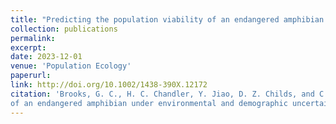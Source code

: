 ```yaml
---
title: "Predicting the population viability of an endangered amphibian under environmental and demographic uncertainty"
collection: publications
permalink: 
excerpt:
date: 2023-12-01
venue: 'Population Ecology'
paperurl:
link: http://doi.org/10.1002/1438-390X.12172
citation: 'Brooks, G. C., H. C. Chandler, Y. Jiao, D. Z. Childs, and C. A. Haas. 2023. Predicting the population viability
of an endangered amphibian under environmental and demographic uncertainty. <i>Population Ecology</i>'
---
```

